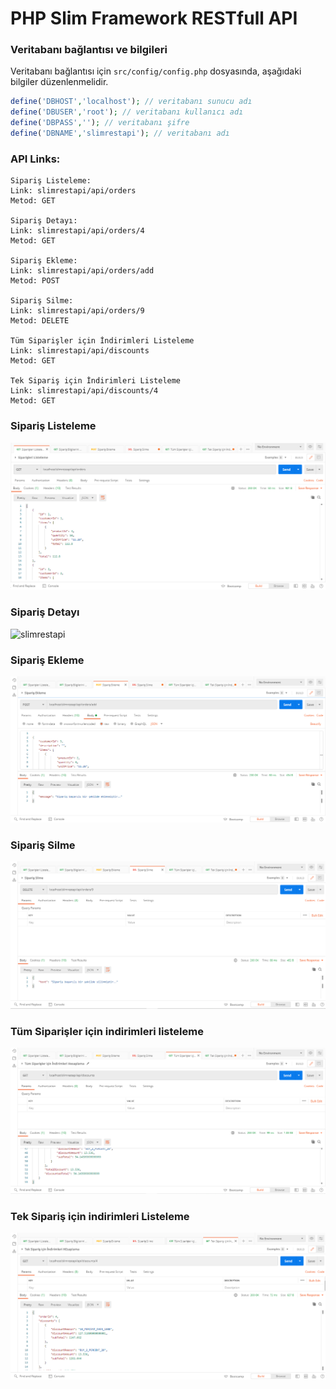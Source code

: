 # PHP Slim Framework RESTfull API

### Veritabanı bağlantısı ve bilgileri
Veritabanı bağlantısı için ```src/config/config.php``` dosyasında, aşağıdaki bilgiler düzenlenmelidir.

```php
define('DBHOST','localhost'); // veritabanı sunucu adı
define('DBUSER','root'); // veritabanı kullanıcı adı
define('DBPASS',''); // veritabanı şifre
define('DBNAME','slimrestapi'); // veritabanı adı
```
### API Links:
```
Sipariş Listeleme:
Link: slimrestapi/api/orders
Metod: GET

Sipariş Detayı:
Link: slimrestapi/api/orders/4
Metod: GET

Sipariş Ekleme:
Link: slimrestapi/api/orders/add
Metod: POST

Sipariş Silme:
Link: slimrestapi/api/orders/9
Metod: DELETE

Tüm Siparişler için İndirimleri Listeleme
Link: slimrestapi/api/discounts
Metod: GET

Tek Sipariş için İndirimleri Listeleme
Link: slimrestapi/api/discounts/4
Metod: GET
```

### Sipariş Listeleme
![slimrestapi](https://github.com/bayramanli/slimrestapi/blob/master/images/siparis_listeleme.PNG)

### Sipariş Detayı
![slimrestapi](https://github.com/bayramanli/slimrestapi/blob/master/images/siparis_detayı.PNG)

### Sipariş Ekleme
![slimrestapi](https://github.com/bayramanli/slimrestapi/blob/master/images/siparis_ekleme.PNG)

### Sipariş Silme
![slimrestapi](https://github.com/bayramanli/slimrestapi/blob/master/images/siparis_silme.PNG)

### Tüm Siparişler için indirimleri listeleme
![slimrestapi](https://github.com/bayramanli/slimrestapi/blob/master/images/tum_siparis_inidirim_listeleme.PNG)

### Tek Sipariş için indirimleri Listeleme
![slimrestapi](https://github.com/bayramanli/slimrestapi/blob/master/images/tek_siparis_indirim_listeleme.PNG)
